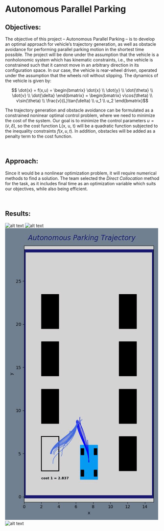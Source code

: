  # Autonomous Parallel Parking

## Objectives:
The objective of this project – Autonomous Parallel Parking – is to develop an optimal
approach for vehicle’s trajectory generation, as well as obstacle avoidance for performing
parallel parking motion in the shortest time possible.
The project will be done under the assumption that the vehicle is a nonholonomic system
which has kinematic constraints, i.e., the vehicle is constrained such that it cannot move in
an arbitrary direction in its configuration space. In our case, the vehicle is rear-wheel driven,
operated under the assumption that the wheels roll without slipping.
The dynamics of the vehicle is given by:

```math
    \dot{x} = f(x,u) = 
    \begin{bmatrix}
        \dot{x} \\
        \dot{y} \\
        \dot{\theta} \\
        \dot{v} \\
        \dot{\delta}
    \end{bmatrix} = 
    \begin{bmatrix}
        v\cos(\theta) \\
        v\sin(\theta) \\
        \frac{v}{L}\tan(\delta) \\
        u_1 \\
        u_2
    \end{bmatrix}
```

The trajectory generation and obstacle avoidance can be formulated as a constrained noninear optimal control problem, where we need to minimize the cost of the system. Our goal is to minimize the control parameters $u = (\dot{v}, \dot{\delta})$, so the cost function L(x, u, t) will be a quadratic function subjected to the inequality constraints $f(x, u, t)$. In addition, obstacles will be added as a penalty term to the cost function. 

&nbsp;
## Approach:
Since it would be a nonlinear optimization problem, it will require numerical methods to find a solution. The team selected the *Direct Collocation*
method for the task, as it includes final time as an optimization variable which suits our objectives, while also being efficient.


&nbsp;
<!-- ## Environmental Setup:
 -->


## Results:


![alt text](https://github.com/JuoTungChen/Autonomous_parallel_parking/blob/master/result_plots/ParkingSlot_4.gif)
![alt text](https://github.com/JuoTungChen/Autonomous_parallel_parking/blob/master/result_plots/ParkingSlot_5.gif)
![alt text](https://github.com/JuoTungChen/Autonomous_parallel_parking/blob/master/result_plots/ParkingSlot_6.gif)
![alt text](https://github.com/JuoTungChen/Autonomous_parallel_parking/blob/master/result_plots/ParkingSlot_7.gif)





